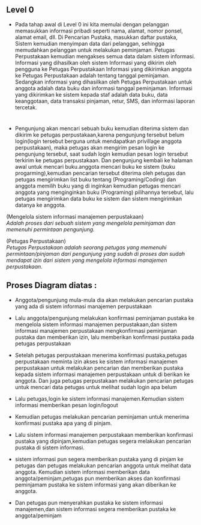 ## Level 0
- Pada tahap awal di Level 0 ini kita memulai dengan pelanggan memasukkan informasi pribadi seperti nama, alamat, nomor ponsel, alamat email, dll.
Di Pencarian Pustaka, masukkan daftar pustaka,
Sistem kemudian menyimpan data dari pelanggan, sehingga memudahkan pelanggan untuk  melakukan peminjaman.
Petugas Perpustakaan kemudian mengakses semua data dalam sistem informasi.
Informasi yang dihasilkan oleh sistem Informasi yang dikirim oleh pengguna ke Petugas Perpustakaan
Informasi yang dikirimkan anggota ke Petugas Perpustakaan adalah tentang tanggal peminjaman.
Sedangkan informasi yang dihasilkan oleh Petugas Perpustakaan untuk anggota adalah data buku dan informasi tanggal peminjaman.
Informasi yang dikirimkan ke sistem kepada staf adalah data buku, data keanggotaan, data transaksi pinjaman, retur, SMS, dan informasi laporan tercetak.
#
- Pengunjung akan mencari sebuah buku kemudian diterima sistem dan dikirim ke petugas perpustakaan,karena pengunjung tersebut belum login(login tersebut berguna untuk mendapatkan privillage anggota perpustakaan), maka petugas akan mengirim pesan login ke pengunjung tersebut, saat sudah login kemudian pesan login tersebut terkirim ke petugas perpustakaan. Dan pengunjung kembali ke halaman awal untuk mencari buku.anggota mencari buku ke sistem (buku progarming),kemudian pencarian tersebut diterima oleh petugas dan petugas mengirimkan list buku tentang (Programing/Coding) dan anggota memilih buku yang di inginkan kemudian petugas mencari anggota yang menginginkan buku (Programing) pilihannya tersebut, lalu petugas mengirimkan data buku ke sistem dan sistem mengirimkan datanya ke anggota.

(Mengelola sistem informasi manajemen perpustakaan)\
<i>Adalah  proses dari sebuah sistem yang mengelola peminjaman dan memenuhi permintaan pengunjung.</i>

(Petugas Perpustakaan)\
<i>Petugas Perpustakaan adalah seorang petugas yang memenuhi permintaan/pinjaman dari pengunjung yang sudah di proses dan sudah mendapat izin dari sistem yang mengelola informasi manajemen perpustakaan.</i>

## Proses Diagram diatas :

- Anggota/pengunjung mula-mula dia akan melakukan pencarian pustaka yang ada di sistem informasi manajemen perpustakaan

- Lalu anggota/pengunjung melakukan konfirmasi peminjaman pustaka ke mengelola sistem informasi manajemen perpustakaan,dan sistem informasi manajemen perpustakaan mengkonfirmasi peminjaman pustaka dan memberikan izin, lalu memberikan konfirmasi pustaka pada petugas perpustakaan

- Setelah petugas perpustakaan menerima konfirmasi pustaka,petugas perpustakaan meminta izin akses ke sistem informasi manajemen perpustakaan untuk melakukan pencarian dan memberikan pustaka kepada sistem informasi manajemen perpustakaan untuk di berikan ke anggota. Dan juga petugas perpustakaan melakukan pencarian petugas untuk mencari data petugas untuk melihat sudah login apa belum

- Lalu petugas,login ke sistem informasi manajemen.Kemudian sistem informasi memberikan pesan login/logout

- Kemudian petugas melakukan pencarian peminjaman untuk menerima konfirmasi pustaka apa yang di pinjam.

- Lalu sistem informasi manajemen perpustakaan memberikan konfirmasi pustaka yang dipinjam,kemudian petugas segera melakukan pencarian pustaka di sistem informasi.

- sistem informasi pun segera memberikan pustaka yang di pinjam ke petugas dan petugas melakukan pencarian anggota untuk melihat data anggota. Kemudian sistem informasi memberikan data anggota/peminjam,petugas pun memberikan akses dan konfirmasi peminjamam pustaka ke sistem informasi yang akan diberikan ke anggota.

- Dan petugas pun menyerahkan pustaka ke sistem informasi manajemen,dan sistem informasi  segera memberikan pustaka ke anggota/peminjam


